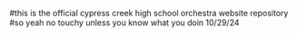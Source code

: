 #this is the official cypress creek high school orchestra website repository
#so yeah no touchy unless you know what you doin
10/29/24
